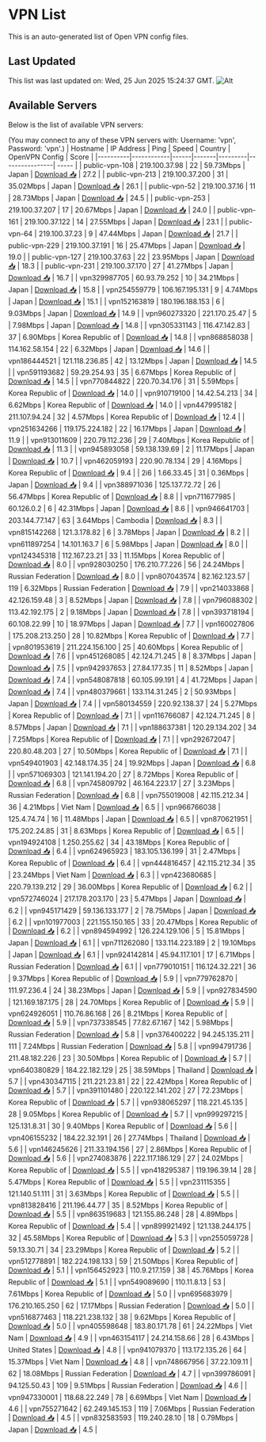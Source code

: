 # VPN List

This is an auto-generated list of Open VPN config files.

## Last Updated

This list was last updated on: Wed, 25 Jun 2025 15:24:37 GMT.
![Alt](https://repobeats.axiom.co/api/embed/186b98318ef1479477931607c1ad7d823f12451f.svg "Repobeats analytics image")

## Available Servers

Below is the list of available VPN servers:

(You may connect to any of these VPN servers with: Username: 'vpn', Password: 'vpn'.)
| Hostname | IP Address | Ping | Speed | Country | OpenVPN Config | Score |
|----------|------------|------|-------|---------|----------------| ----- |
| public-vpn-108 | 219.100.37.98 | 22 | 59.73Mbps | Japan | [Download 📥](./configs/server_0_JP.ovpn) | 27.2 |
| public-vpn-213 | 219.100.37.200 | 31 | 35.02Mbps | Japan | [Download 📥](./configs/server_1_JP.ovpn) | 26.1 |
| public-vpn-52 | 219.100.37.16 | 11 | 28.73Mbps | Japan | [Download 📥](./configs/server_2_JP.ovpn) | 24.5 |
| public-vpn-253 | 219.100.37.207 | 17 | 20.67Mbps | Japan | [Download 📥](./configs/server_3_JP.ovpn) | 24.0 |
| public-vpn-161 | 219.100.37.122 | 14 | 27.55Mbps | Japan | [Download 📥](./configs/server_4_JP.ovpn) | 23.1 |
| public-vpn-64 | 219.100.37.23 | 9 | 47.44Mbps | Japan | [Download 📥](./configs/server_5_JP.ovpn) | 21.7 |
| public-vpn-229 | 219.100.37.191 | 16 | 25.47Mbps | Japan | [Download 📥](./configs/server_6_JP.ovpn) | 19.0 |
| public-vpn-127 | 219.100.37.63 | 22 | 23.95Mbps | Japan | [Download 📥](./configs/server_7_JP.ovpn) | 18.3 |
| public-vpn-231 | 219.100.37.170 | 27 | 41.27Mbps | Japan | [Download 📥](./configs/server_8_JP.ovpn) | 16.7 |
| vpn329987705 | 60.93.79.252 | 10 | 34.21Mbps | Japan | [Download 📥](./configs/server_9_JP.ovpn) | 15.8 |
| vpn254559779 | 106.167.195.131 | 9 | 4.74Mbps | Japan | [Download 📥](./configs/server_10_JP.ovpn) | 15.1 |
| vpn152163819 | 180.196.188.153 | 6 | 9.03Mbps | Japan | [Download 📥](./configs/server_11_JP.ovpn) | 14.9 |
| vpn960273320 | 221.170.25.47 | 5 | 7.98Mbps | Japan | [Download 📥](./configs/server_12_JP.ovpn) | 14.8 |
| vpn305331143 | 116.47.142.83 | 37 | 6.90Mbps | Korea Republic of | [Download 📥](./configs/server_13_KR.ovpn) | 14.8 |
| vpn868858038 | 114.162.58.154 | 22 | 6.32Mbps | Japan | [Download 📥](./configs/server_14_JP.ovpn) | 14.6 |
| vpn186444521 | 121.118.236.85 | 42 | 13.12Mbps | Japan | [Download 📥](./configs/server_15_JP.ovpn) | 14.5 |
| vpn591193682 | 59.29.254.93 | 35 | 6.67Mbps | Korea Republic of | [Download 📥](./configs/server_16_KR.ovpn) | 14.5 |
| vpn770844822 | 220.70.34.176 | 31 | 5.59Mbps | Korea Republic of | [Download 📥](./configs/server_17_KR.ovpn) | 14.0 |
| vpn910719100 | 14.42.54.213 | 34 | 6.62Mbps | Korea Republic of | [Download 📥](./configs/server_18_KR.ovpn) | 14.0 |
| vpn447995182 | 211.107.94.24 | 32 | 4.57Mbps | Korea Republic of | [Download 📥](./configs/server_19_KR.ovpn) | 12.4 |
| vpn251634266 | 119.175.224.182 | 22 | 16.17Mbps | Japan | [Download 📥](./configs/server_20_JP.ovpn) | 11.9 |
| vpn913011609 | 220.79.112.236 | 29 | 7.40Mbps | Korea Republic of | [Download 📥](./configs/server_21_KR.ovpn) | 11.3 |
| vpn945893058 | 59.138.139.69 | 2 | 11.17Mbps | Japan | [Download 📥](./configs/server_22_JP.ovpn) | 10.7 |
| vpn462059193 | 220.90.78.134 | 29 | 4.16Mbps | Korea Republic of | [Download 📥](./configs/server_23_KR.ovpn) | 9.4 |
| 2i6 | 1.66.33.45 | 31 | 0.36Mbps | Japan | [Download 📥](./configs/server_24_JP.ovpn) | 9.4 |
| vpn388971036 | 125.137.72.72 | 26 | 56.47Mbps | Korea Republic of | [Download 📥](./configs/server_25_KR.ovpn) | 8.8 |
| vpn711677985 | 60.126.0.2 | 6 | 42.31Mbps | Japan | [Download 📥](./configs/server_26_JP.ovpn) | 8.6 |
| vpn946641703 | 203.144.77.147 | 63 | 3.64Mbps | Cambodia | [Download 📥](./configs/server_27_KH.ovpn) | 8.3 |
| vpn815142268 | 121.3.178.82 | 6 | 3.78Mbps | Japan | [Download 📥](./configs/server_28_JP.ovpn) | 8.2 |
| vpn611897254 | 14.101.163.7 | 6 | 5.98Mbps | Japan | [Download 📥](./configs/server_29_JP.ovpn) | 8.0 |
| vpn124345318 | 112.167.23.21 | 33 | 11.15Mbps | Korea Republic of | [Download 📥](./configs/server_30_KR.ovpn) | 8.0 |
| vpn928030250 | 176.210.77.226 | 56 | 24.24Mbps | Russian Federation | [Download 📥](./configs/server_31_RU.ovpn) | 8.0 |
| vpn807043574 | 82.162.123.57 | 119 | 6.32Mbps | Russian Federation | [Download 📥](./configs/server_32_RU.ovpn) | 7.9 |
| vpn214033868 | 42.126.159.48 | 3 | 8.52Mbps | Japan | [Download 📥](./configs/server_33_JP.ovpn) | 7.8 |
| vpn796088302 | 113.42.192.175 | 2 | 9.18Mbps | Japan | [Download 📥](./configs/server_34_JP.ovpn) | 7.8 |
| vpn393718194 | 60.108.22.99 | 10 | 18.97Mbps | Japan | [Download 📥](./configs/server_35_JP.ovpn) | 7.7 |
| vpn160027806 | 175.208.213.250 | 28 | 10.82Mbps | Korea Republic of | [Download 📥](./configs/server_36_KR.ovpn) | 7.7 |
| vpn801953619 | 211.224.156.100 | 25 | 40.60Mbps | Korea Republic of | [Download 📥](./configs/server_37_KR.ovpn) | 7.6 |
| vpn451268085 | 42.124.71.245 | 8 | 8.37Mbps | Japan | [Download 📥](./configs/server_38_JP.ovpn) | 7.5 |
| vpn942937653 | 27.84.177.35 | 11 | 8.52Mbps | Japan | [Download 📥](./configs/server_39_JP.ovpn) | 7.4 |
| vpn548087818 | 60.105.99.191 | 4 | 41.72Mbps | Japan | [Download 📥](./configs/server_40_JP.ovpn) | 7.4 |
| vpn480379661 | 133.114.31.245 | 2 | 50.93Mbps | Japan | [Download 📥](./configs/server_41_JP.ovpn) | 7.4 |
| vpn580134559 | 220.92.138.37 | 24 | 5.27Mbps | Korea Republic of | [Download 📥](./configs/server_42_KR.ovpn) | 7.1 |
| vpn116766087 | 42.124.71.245 | 8 | 8.57Mbps | Japan | [Download 📥](./configs/server_43_JP.ovpn) | 7.1 |
| vpn188637381 | 120.29.134.202 | 34 | 7.25Mbps | Korea Republic of | [Download 📥](./configs/server_44_KR.ovpn) | 7.1 |
| vpn292672047 | 220.80.48.203 | 27 | 10.50Mbps | Korea Republic of | [Download 📥](./configs/server_45_KR.ovpn) | 7.1 |
| vpn549401903 | 42.148.174.35 | 24 | 19.92Mbps | Japan | [Download 📥](./configs/server_46_JP.ovpn) | 6.8 |
| vpn571069303 | 121.141.194.20 | 27 | 8.72Mbps | Korea Republic of | [Download 📥](./configs/server_47_KR.ovpn) | 6.8 |
| vpn745809792 | 46.164.223.17 | 27 | 3.23Mbps | Russian Federation | [Download 📥](./configs/server_48_RU.ovpn) | 6.8 |
| vpn755019008 | 42.115.212.34 | 36 | 4.21Mbps | Viet Nam | [Download 📥](./configs/server_49_VN.ovpn) | 6.5 |
| vpn966766038 | 125.4.74.74 | 16 | 11.48Mbps | Japan | [Download 📥](./configs/server_50_JP.ovpn) | 6.5 |
| vpn870621951 | 175.202.24.85 | 31 | 8.63Mbps | Korea Republic of | [Download 📥](./configs/server_51_KR.ovpn) | 6.5 |
| vpn194924108 | 1.250.255.62 | 34 | 43.18Mbps | Korea Republic of | [Download 📥](./configs/server_52_KR.ovpn) | 6.4 |
| vpn624965923 | 183.105.136.199 | 31 | 2.47Mbps | Korea Republic of | [Download 📥](./configs/server_53_KR.ovpn) | 6.4 |
| vpn444816457 | 42.115.212.34 | 35 | 23.24Mbps | Viet Nam | [Download 📥](./configs/server_54_VN.ovpn) | 6.3 |
| vpn423680685 | 220.79.139.212 | 29 | 36.00Mbps | Korea Republic of | [Download 📥](./configs/server_55_KR.ovpn) | 6.2 |
| vpn572746024 | 217.178.203.170 | 23 | 5.47Mbps | Japan | [Download 📥](./configs/server_56_JP.ovpn) | 6.2 |
| vpn945171429 | 59.136.133.177 | 2 | 78.75Mbps | Japan | [Download 📥](./configs/server_57_JP.ovpn) | 6.2 |
| vpn101977003 | 221.155.150.165 | 33 | 20.47Mbps | Korea Republic of | [Download 📥](./configs/server_58_KR.ovpn) | 6.2 |
| vpn894594992 | 126.224.129.106 | 5 | 15.81Mbps | Japan | [Download 📥](./configs/server_59_JP.ovpn) | 6.1 |
| vpn711262080 | 133.114.223.189 | 2 | 19.10Mbps | Japan | [Download 📥](./configs/server_60_JP.ovpn) | 6.1 |
| vpn924142814 | 45.94.117.101 | 17 | 6.71Mbps | Russian Federation | [Download 📥](./configs/server_61_RU.ovpn) | 6.1 |
| vpn779010151 | 116.124.32.221 | 36 | 9.37Mbps | Korea Republic of | [Download 📥](./configs/server_62_KR.ovpn) | 5.9 |
| vpn779762870 | 111.97.236.4 | 24 | 38.23Mbps | Japan | [Download 📥](./configs/server_63_JP.ovpn) | 5.9 |
| vpn927834590 | 121.169.187.175 | 28 | 24.70Mbps | Korea Republic of | [Download 📥](./configs/server_64_KR.ovpn) | 5.9 |
| vpn624926051 | 110.76.86.168 | 26 | 8.21Mbps | Korea Republic of | [Download 📥](./configs/server_65_KR.ovpn) | 5.9 |
| vpn737338545 | 77.82.67.167 | 142 | 5.98Mbps | Russian Federation | [Download 📥](./configs/server_66_RU.ovpn) | 5.8 |
| vpn376400222 | 94.245.135.211 | 111 | 7.24Mbps | Russian Federation | [Download 📥](./configs/server_67_RU.ovpn) | 5.8 |
| vpn994791736 | 211.48.182.226 | 23 | 30.50Mbps | Korea Republic of | [Download 📥](./configs/server_68_KR.ovpn) | 5.7 |
| vpn640380829 | 184.22.182.129 | 25 | 38.59Mbps | Thailand | [Download 📥](./configs/server_69_TH.ovpn) | 5.7 |
| vpn430347115 | 211.221.23.81 | 22 | 22.42Mbps | Korea Republic of | [Download 📥](./configs/server_70_KR.ovpn) | 5.7 |
| vpn391101480 | 220.122.141.202 | 27 | 72.23Mbps | Korea Republic of | [Download 📥](./configs/server_71_KR.ovpn) | 5.7 |
| vpn938065297 | 118.221.45.135 | 28 | 9.05Mbps | Korea Republic of | [Download 📥](./configs/server_72_KR.ovpn) | 5.7 |
| vpn999297215 | 125.131.8.31 | 30 | 9.40Mbps | Korea Republic of | [Download 📥](./configs/server_73_KR.ovpn) | 5.6 |
| vpn406155232 | 184.22.32.191 | 26 | 27.74Mbps | Thailand | [Download 📥](./configs/server_74_TH.ovpn) | 5.6 |
| vpn146245626 | 211.33.194.156 | 27 | 2.86Mbps | Korea Republic of | [Download 📥](./configs/server_75_KR.ovpn) | 5.6 |
| vpn274083876 | 222.117.186.129 | 27 | 24.02Mbps | Korea Republic of | [Download 📥](./configs/server_76_KR.ovpn) | 5.5 |
| vpn418295387 | 119.196.39.14 | 28 | 5.47Mbps | Korea Republic of | [Download 📥](./configs/server_77_KR.ovpn) | 5.5 |
| vpn231115355 | 121.140.51.111 | 31 | 3.63Mbps | Korea Republic of | [Download 📥](./configs/server_78_KR.ovpn) | 5.5 |
| vpn813828416 | 211.196.44.77 | 35 | 8.52Mbps | Korea Republic of | [Download 📥](./configs/server_79_KR.ovpn) | 5.5 |
| vpn863519683 | 121.155.86.248 | 28 | 4.89Mbps | Korea Republic of | [Download 📥](./configs/server_80_KR.ovpn) | 5.4 |
| vpn899921492 | 121.138.244.175 | 32 | 45.58Mbps | Korea Republic of | [Download 📥](./configs/server_81_KR.ovpn) | 5.3 |
| vpn255059728 | 59.13.30.71 | 34 | 23.29Mbps | Korea Republic of | [Download 📥](./configs/server_82_KR.ovpn) | 5.2 |
| vpn512778891 | 182.224.198.133 | 59 | 21.50Mbps | Korea Republic of | [Download 📥](./configs/server_83_KR.ovpn) | 5.1 |
| vpn156452923 | 110.9.217.159 | 38 | 45.76Mbps | Korea Republic of | [Download 📥](./configs/server_84_KR.ovpn) | 5.1 |
| vpn549089690 | 110.11.8.13 | 53 | 7.61Mbps | Korea Republic of | [Download 📥](./configs/server_85_KR.ovpn) | 5.0 |
| vpn695683979 | 176.210.165.250 | 62 | 17.17Mbps | Russian Federation | [Download 📥](./configs/server_86_RU.ovpn) | 5.0 |
| vpn516877463 | 118.221.238.132 | 38 | 9.62Mbps | Korea Republic of | [Download 📥](./configs/server_87_KR.ovpn) | 5.0 |
| vpn405598648 | 183.80.171.78 | 61 | 24.22Mbps | Viet Nam | [Download 📥](./configs/server_88_VN.ovpn) | 4.9 |
| vpn463154117 | 24.214.158.66 | 28 | 6.43Mbps | United States | [Download 📥](./configs/server_89_US.ovpn) | 4.8 |
| vpn941079370 | 113.172.135.26 | 64 | 15.37Mbps | Viet Nam | [Download 📥](./configs/server_90_VN.ovpn) | 4.8 |
| vpn748667956 | 37.22.109.11 | 62 | 18.08Mbps | Russian Federation | [Download 📥](./configs/server_91_RU.ovpn) | 4.7 |
| vpn399786091 | 94.125.50.43 | 109 | 9.51Mbps | Russian Federation | [Download 📥](./configs/server_92_RU.ovpn) | 4.6 |
| vpn947330001 | 118.68.22.249 | 78 | 6.69Mbps | Viet Nam | [Download 📥](./configs/server_93_VN.ovpn) | 4.6 |
| vpn755271642 | 62.249.145.153 | 119 | 7.06Mbps | Russian Federation | [Download 📥](./configs/server_94_RU.ovpn) | 4.5 |
| vpn832583593 | 119.240.28.10 | 18 | 0.79Mbps | Japan | [Download 📥](./configs/server_95_JP.ovpn) | 4.5 |
